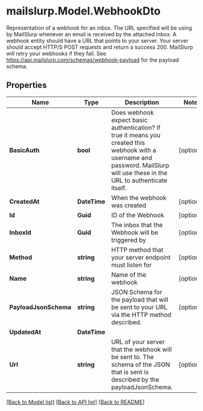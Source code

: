 # mailslurp.Model.WebhookDto
Representation of a webhook for an inbox. The URL specified will be using by MailSlurp whenever an email is received by the attached inbox. A webhook entity should have a URL that points to your server. Your server should accept HTTP/S POST requests and return a success 200. MailSlurp will retry your webhooks if they fail. See https://api.mailslurp.com/schemas/webhook-payload for the payload schema.
## Properties

Name | Type | Description | Notes
------------ | ------------- | ------------- | -------------
**BasicAuth** | **bool** | Does webhook expect basic authentication? If true it means you created this webhook with a username and password. MailSlurp will use these in the URL to authenticate itself. | [optional] 
**CreatedAt** | **DateTime** | When the webhook was created | [optional] 
**Id** | **Guid** | ID of the Webhook | [optional] 
**InboxId** | **Guid** | The inbox that the Webhook will be triggered by | [optional] 
**Method** | **string** | HTTP method that your server endpoint must listen for | [optional] 
**Name** | **string** | Name of the webhook | [optional] 
**PayloadJsonSchema** | **string** | JSON Schema for the payload that will be sent to your URL via the HTTP method described. | [optional] 
**UpdatedAt** | **DateTime** |  | 
**Url** | **string** | URL of your server that the webhook will be sent to. The schema of the JSON that is sent is described by the payloadJsonSchema. | [optional] 

[[Back to Model list]](../README#documentation-for-models) [[Back to API list]](../README#documentation-for-api-endpoints) [[Back to README]](../README)

